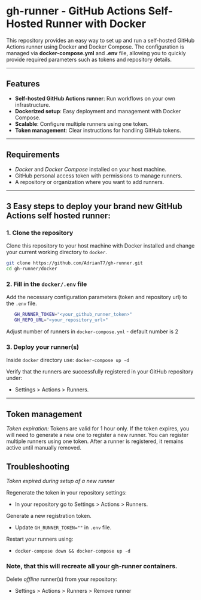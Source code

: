 # gh-runner - GitHub Actions Self-Hosted Runner with Docker

This repository provides an easy way to set up and run a self-hosted GitHub Actions runner using Docker and Docker Compose. The configuration is managed via **docker-compose.yml** and **.env** file, allowing you to quickly provide required parameters such as tokens and repository details.

---

## Features
- **Self-hosted GitHub Actions runner**: Run workflows on your own infrastructure.
- **Dockerized setup**: Easy deployment and management with Docker Compose.
- **Scalable**: Configure multiple runners using one token.
- **Token management**: Clear instructions for handling GitHub tokens.

---

## Requirements
- *Docker* and *Docker Compose* installed on your host machine.
- GitHub personal access token with permissions to manage runners.
- A repository or organization where you want to add runners.

---

## 3 Easy steps to deploy your brand new GitHub Actions self hosted runner:

### 1. Clone the repository 
   Clone this repository to your host machine with Docker installed and change your current working directory to `docker`.
    
   ```bash
   git clone https://github.com/AdrianT7/gh-runner.git
   cd gh-runner/docker
   ```

### 2. Fill in the `docker/.env` file
   Add the necessary configuration parameters (token and repository url) to the `.env` file.

   ```bash
      GH_RUNNER_TOKEN="<your_github_runner_token>"
      GH_REPO_URL="<your_repository_url>"
   ```


   Adjust number of runners in `docker-compose.yml` - default number is 2

### 3. Deploy your runner(s)
   Inside `docker` directory use:
   `docker-compose up -d`

   Verify that the runners are successfully registered in your GitHub repository under:
   - Settings > Actions > Runners.

---

## Token management
*Token expiration:* Tokens are valid for 1 hour only. If the token expires, you will need to generate a new one to register a new runner.
You can register multiple runners using one token.
After a runner is registered, it remains active until manually removed.

## Troubleshooting
*Token expired during setup of a new runner*

Regenerate the token in your repository settings:
- In your repository go to Settings > Actions > Runners.

Generate a new registration token.
- Update `GH_RUNNER_TOKEN=""` in `.env` file.

Restart your runners using:
- `docker-compose down && docker-compose up -d`

### Note, that this will recreate all your gh-runner containers.
Delete *offline* runner(s) from your repository: 
- Settings > Actions > Runners > Remove runner